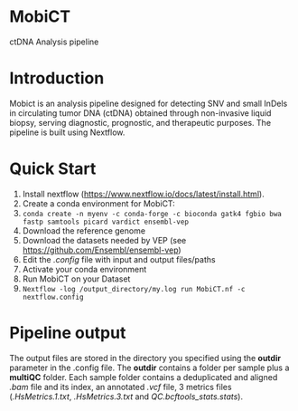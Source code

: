 # MobiCT
ctDNA Analysis pipeline 

# Introduction
Mobict is an analysis pipeline designed for detecting SNV and small InDels in circulating tumor DNA (ctDNA) obtained through non-invasive liquid biopsy, serving diagnostic, prognostic, and therapeutic purposes.
The pipeline is built using Nextflow.

# Quick Start

1. Install nextflow (https://www.nextflow.io/docs/latest/install.html).
2. Create a conda environment for MobiCT:
3. 
    `conda create -n myenv -c conda-forge -c bioconda gatk4 fgbio bwa fastp samtools picard vardict ensembl-vep`
4. Download the reference genome
5. Download the datasets needed by VEP (see https://github.com/Ensembl/ensembl-vep)
6. Edit the *.config* file with input and output files/paths
7. Activate your conda environment
8. Run MobiCT on your Dataset
9. 
    `Nextflow -log /output_directory/my.log run MobiCT.nf -c nextflow.config`

# Pipeline output
The output files are stored in the directory you specified using the **outdir** parameter in the .config file. The **outdir** contains a folder per sample plus a **multiQC** folder. Each sample folder contains a deduplicated and aligned *.bam* file and its index, an annotated *.vcf* file, 3 metrics files (*.HsMetrics.1.txt*, *.HsMetrics.3.txt* and *QC.bcftools_stats.stats*).
